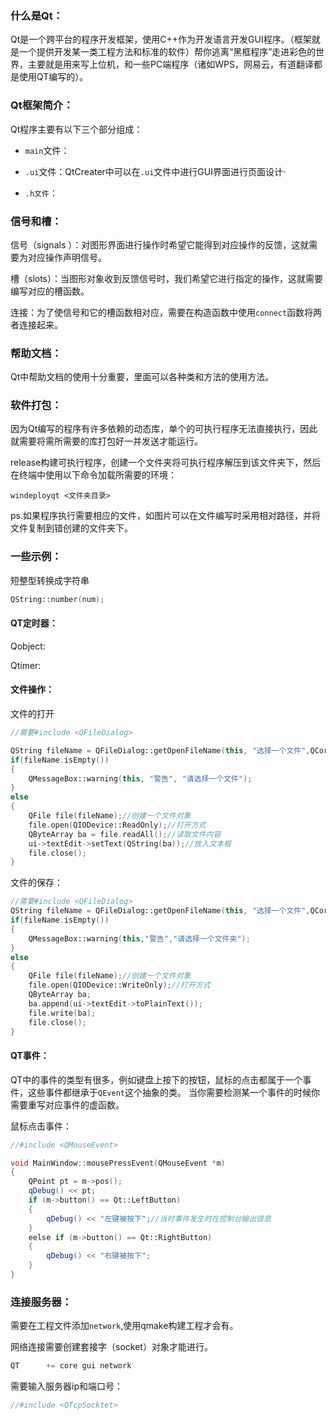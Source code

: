 ### **什么是Qt：**

​	Qt是一个跨平台的程序开发框架，使用C++作为开发语言开发GUI程序。（框架就是一个提供开发某一类工程方法和标准的软件）帮你逃离“黑框程序”走进彩色的世界，主要就是用来写上位机，和一些PC端程序（诸如WPS，网易云，有道翻译都是使用QT编写的）。

### **Qt框架简介：**

Qt程序主要有以下三个部分组成：

- `main`文件：
- `.ui`文件：QtCreater中可以在`.ui`文件中进行GUI界面进行页面设计·

- `.h文件`：

### **信号和槽：**

信号（signals ）：对图形界面进行操作时希望它能得到对应操作的反馈，这就需要为对应操作声明信号。

槽（slots）：当图形对象收到反馈信号时，我们希望它进行指定的操作，这就需要编写对应的槽函数。

连接：为了使信号和它的槽函数相对应，需要在构造函数中使用`connect`函数将两者连接起来。



### **帮助文档：**

Qt中帮助文档的使用十分重要，里面可以各种类和方法的使用方法。

### **软件打包：**

因为Qt编写的程序有许多依赖的动态库，单个的可执行程序无法直接执行，因此就需要将需所需要的库打包好一并发送才能运行。

release构建可执行程序，创建一个文件夹将可执行程序解压到该文件夹下，然后在终端中使用以下命令加载所需要的环境：

```shell
windeployqt <文件夹目录>
```

ps.如果程序执行需要相应的文件，如图片可以在文件编写时采用相对路径，并将文件复制到错创建的文件夹下。



### **一些示例：**

短整型转换成字符串

```c++
QString::number(num);
```



#### QT定时器：

Qobject: 

Qtimer:

 

#### 文件操作：

文件的打开

```c++
//需要#include <QFileDialog>

QString fileName = QFileDialog::getOpenFileName(this, "选择一个文件",QCoreApplication::applicationFilePath()/*获取当前路径*/,"*.cpp");
if(fileName.isEmpty())
{
	QMessageBox::warning(this, "警告", "请选择一个文件");
}
else
{
	QFile file(fileName);//创建一个文件对象
	file.open(QIODevice::ReadOnly);//打开方式
	QByteArray ba = file.readAll();//读取文件内容
	ui->textEdit->setText(QString(ba));//放入文本框
	file.close();
}

```

文件的保存：

```c++
//需要#include <QFileDialog>
QString fileName = QFileDialog::getOpenFileName(this, "选择一个文件",QCoreApplication::applicationFilePath()/*获取当前路径*/);
if(fileName.isEmpty())
{
    QMessageBox::warning(this,"警告","请选择一个文件夹");
}
else
{
	QFile file(fileName);//创建一个文件对象
	file.open(QIODevice::WriteOnly);//打开方式
	QByteArray ba;
	ba.append(ui->textEdit->toPlainText());
    file.write(ba);
	file.close();
}
```



#### QT事件：

QT中的事件的类型有很多，例如键盘上按下的按钮，鼠标的点击都属于一个事件，这些事件都继承于`QEvent`这个抽象的类。 当你需要检测某一个事件的时候你需要重写对应事件的虚函数。

鼠标点击事件：

```c++
//#include <QMouseEvent>

void MainWindow::mousePressEvent(QMouseEvent *m)
{
    QPoint pt = m->pos();
    qDebug() << pt;
    if (m->button() == Qt::LeftButton)
    {
        qDebug() << "左键被按下";//当时事件发生时在控制台输出信息
    }
    eelse if (m->button() == Qt::RightButton)
    {
        qDebug() << "右键被按下";
    }
}
```



### 连接服务器：

需要在工程文件添加`network`,使用qmake构建工程才会有。

网络连接需要创建套接字（socket）对象才能进行。

```c++
QT		+= core gui network
```

需要输入服务器ip和端口号：

```c++
//#include <QTcpSocktet>
```







 
